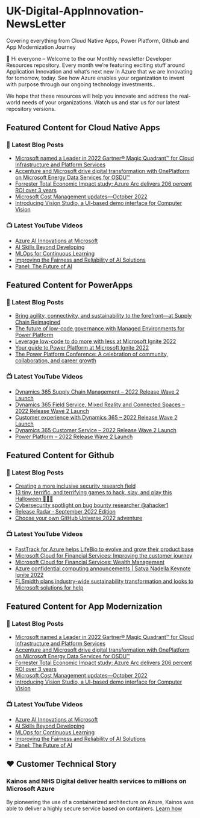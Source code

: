 # UK-Digital-AppInnovation-NewsLetter

Covering everything from Cloud Native Apps, Power Platform, Github and App Modernization Journey

👋 Hi everyone – Welcome to the our Monthly newsletter Developer Resources repository. Every month we’re featuring exciting stuff around Application Innovation and what’s next new in Azure that we are Innovating for tomorrow, today. See how Azure enables your organization to invent with purpose through our ongoing technology investments..


We hope that these resources will help you innovate and address the real-world needs of your organizations. Watch us and star us for our latest repository versions.

## Featured Content for Cloud Native Apps


### 📝 Latest Blog Posts

    
<!-- BLOGCNA:START -->
- [Microsoft named a Leader in 2022 Gartner® Magic Quadrant™ for Cloud Infrastructure and Platform Services](https://azure.microsoft.com/blog/microsoft-named-a-leader-in-2022-gartner-magic-quadrant-for-cloud-infrastructure-and-platform-services/)
- [Accenture and Microsoft drive digital transformation with OnePlatform on Microsoft Energy Data Services for OSDU™](https://azure.microsoft.com/blog/accenture-and-microsoft-drive-digital-transformation-with-oneplatform-on-microsoft-energy-data-services-for-osdu/)
- [Forrester Total Economic Impact study: Azure Arc delivers 206 percent ROI over 3 years](https://azure.microsoft.com/blog/forrester-total-economic-impact-study-azure-arc-delivers-206-percent-roi-over-3-years/)
- [Microsoft Cost Management updates—October 2022](https://azure.microsoft.com/blog/microsoft-cost-management-updates-october-2022/)
- [Introducing Vision Studio, a UI-based demo interface for Computer Vision](https://azure.microsoft.com/blog/introducing-vision-studio-a-uibased-demo-interface-for-computer-vision/)
<!-- BLOGCNA:END -->

### 📺 Latest YouTube Videos

 
<!-- YOUTUBECNA:START -->
- [Azure AI Innovations at Microsoft](https://www.youtube.com/watch?v=j1qpuyEEtLQ)
- [AI Skills Beyond Developing](https://www.youtube.com/watch?v=Y9_kVeGs1dU)
- [MLOps for Continuous Learning](https://www.youtube.com/watch?v=2toh9hhkeI0)
- [Improving the Fairness and Reliability of AI Solutions](https://www.youtube.com/watch?v=4ORX5p0pQDE)
- [Panel: The Future of AI](https://www.youtube.com/watch?v=aSbgs5yyzJk)
<!-- YOUTUBECNA:END -->

##  Featured Content for PowerApps
### 📝 Latest Blog Posts
<!-- BLOGPOWER:START -->
- [Bring agility, connectivity, and sustainability to the forefront—at Supply Chain Reimagined](https://cloudblogs.microsoft.com/dynamics365/bdm/2022/10/27/bring-agility-connectivity-and-sustainability-to-the-forefront-at-supply-chain-reimagined/)
- [The future of low-code governance with Managed Environments for Power Platform](https://cloudblogs.microsoft.com/powerplatform/2022/10/12/the-future-of-low-code-governance-with-managed-environments-for-power-platform/)
- [Leverage low-code to do more with less at Microsoft Ignite 2022](https://cloudblogs.microsoft.com/powerplatform/2022/10/12/leverage-low-code-to-do-more-with-less-at-microsoft-ignite-2022-test/)
- [Your guide to Power Platform at Microsoft Ignite 2022](https://cloudblogs.microsoft.com/powerplatform/2022/10/05/your-guide-to-power-platform-at-microsoft-ignite-2022/)
- [The Power Platform Conference: A celebration of community, collaboration, and career growth](https://cloudblogs.microsoft.com/powerplatform/2022/09/20/the-power-platform-conference-a-celebration-of-community-collaboration-and-career-growth/)
<!-- BLOGPOWER:END -->
 ### 📺 Latest YouTube Videos
    
<!-- YOUTUBEPOWER:START -->
- [Dynamics 365 Supply Chain Management – 2022 Release Wave 2 Launch](https://www.youtube.com/watch?v=uLHTyCwu6z8)
- [Dynamics 365 Field Service, Mixed Reality and Connected Spaces – 2022 Release Wave 2 Launch](https://www.youtube.com/watch?v=sB_k0Tpok60)
- [Customer experience with Dynamics 365 – 2022 Release Wave 2 Launch](https://www.youtube.com/watch?v=Bt259-mywFU)
- [Dynamics 365 Customer Service – 2022 Release Wave 2 Launch](https://www.youtube.com/watch?v=LUMsRutA77c)
- [Power Platform – 2022 Release Wave 2 Launch](https://www.youtube.com/watch?v=BkatPW12Jf4)
<!-- YOUTUBEPOWER:END -->

##  Featured Content for Github
### 📝 Latest Blog Posts
<!-- BLOGGITHUB:START -->
- [Creating a more inclusive security research field](https://github.blog/2022-10-31-creating-a-more-inclusive-security-research-field/)
- [13 tiny, terrific, and terrifying games to hack, slay, and play this Halloween 🧛🏻‍♀️](https://github.blog/2022-10-29-thirteen-tiny-terrific-and-terrifying-games-to-hack-slay-and-play-this-halloween/)
- [Cybersecurity spotlight on bug bounty researcher @ahacker1](https://github.blog/2022-10-28-cybersecurity-spotlight-on-bug-bounty-researcher-ahacker1/)
- [Release Radar · September 2022 Edition](https://github.blog/2022-10-28-release-radar-sept-2022/)
- [Choose your own GitHub Universe 2022 adventure](https://github.blog/2022-10-27-choose-your-own-github-universe-2022-adventure/)
<!-- BLOGGITHUB:END -->
### 📺 Latest YouTube Videos
<!-- YOUTUBEGITHUB:START -->
- [FastTrack for Azure helps LifeBio to evolve and grow their product base](https://www.youtube.com/watch?v=2dmzv4R_Kls)
- [Microsoft Cloud for Financial Services: Improving the customer journey](https://www.youtube.com/watch?v=CjUbQe1ys0c)
- [Microsoft Cloud for Financial Services: Wealth Management](https://www.youtube.com/watch?v=5JW9F8g7_6s)
- [Azure confidential computing announcements | Satya Nadella Keynote Ignite 2022](https://www.youtube.com/watch?v=ulNtbG_EZUI)
- [FLSmidth plans industry-wide sustainability transformation and looks to Microsoft solutions for help](https://www.youtube.com/watch?v=V5Br8Xv4BNE)
<!-- YOUTUBEGITHUB:END -->
##  Featured Content for App Modernization
### 📝 Latest Blog Posts
<!-- BLOGAPPMOD:START -->
- [Microsoft named a Leader in 2022 Gartner® Magic Quadrant™ for Cloud Infrastructure and Platform Services](https://azure.microsoft.com/blog/microsoft-named-a-leader-in-2022-gartner-magic-quadrant-for-cloud-infrastructure-and-platform-services/)
- [Accenture and Microsoft drive digital transformation with OnePlatform on Microsoft Energy Data Services for OSDU™](https://azure.microsoft.com/blog/accenture-and-microsoft-drive-digital-transformation-with-oneplatform-on-microsoft-energy-data-services-for-osdu/)
- [Forrester Total Economic Impact study: Azure Arc delivers 206 percent ROI over 3 years](https://azure.microsoft.com/blog/forrester-total-economic-impact-study-azure-arc-delivers-206-percent-roi-over-3-years/)
- [Microsoft Cost Management updates—October 2022](https://azure.microsoft.com/blog/microsoft-cost-management-updates-october-2022/)
- [Introducing Vision Studio, a UI-based demo interface for Computer Vision](https://azure.microsoft.com/blog/introducing-vision-studio-a-uibased-demo-interface-for-computer-vision/)
<!-- BLOGAPPMOD:END -->
### 📺 Latest YouTube Videos
<!-- YOUTUBEAPPMOD:START -->
- [Azure AI Innovations at Microsoft](https://www.youtube.com/watch?v=j1qpuyEEtLQ)
- [AI Skills Beyond Developing](https://www.youtube.com/watch?v=Y9_kVeGs1dU)
- [MLOps for Continuous Learning](https://www.youtube.com/watch?v=2toh9hhkeI0)
- [Improving the Fairness and Reliability of AI Solutions](https://www.youtube.com/watch?v=4ORX5p0pQDE)
- [Panel: The Future of AI](https://www.youtube.com/watch?v=aSbgs5yyzJk)
<!-- YOUTUBEAPPMOD:END -->


## ♥️ Customer Technical Story 

### Kainos and NHS Digital deliver health services to millions on Microsoft Azure

By pioneering the use of a containerized architecture on Azure, Kainos was able to deliver a highly secure service based on containers. [Learn how](https://customers.microsoft.com/en-us/story/1368348549535774520-kainos-and-nhs-digital-deliver-health-services-to-millions-on-microsoft-azure)

